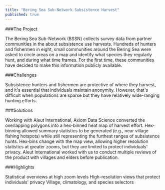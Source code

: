 ```yaml
---
title: "Bering Sea Sub-Network Subsistence Harvest"
published: true
---
```


###The Project

The Bering Sea Sub-Network (BSSN) collects survey data from partner communities in the about subsistence use harvests. Hundreds of hunters and fishermen in eight, small communities around the Bering Sea were asked to circle areas on a map and identify what species they regularly hunt, and during what time frames. For the first time, these communities have decided to make this information publicly available.

###Challenges

Subsistence hunters and fishermen are protective of where they harvest, and it's essential that individuals maintain anonymity. However, that's difficult when populations are sparse but they have relatively wide-ranging hunting efforts.

###Solutions

Working with Aleut International, Axiom Data Science converted the overlapping polygons into a hex-binned heat map of harvest effort. Hex-binning allowed summary statistics to be generated (e.g., near village fishing hotspots) while still representing the furthest ranges of subsistence hunts. Hex-bins change with the map view, allowing higher resolution statistics at greater zooms, but they are limited to protect individuals' privacy. Aleut International worked with us to conduct multiple reviews of the product with villages and elders before publication.

###Highlights

Statistical overviews at high zoom levels
High-resolution views that protect individuals' privacy
Village, climatology, and species selectors



